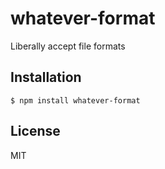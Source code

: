 
# whatever-format

  Liberally accept file formats

## Installation

    $ npm install whatever-format

## License

  MIT
